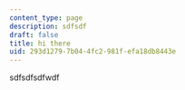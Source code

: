 ```yaml
---
content_type: page
description: sdfsdf
draft: false
title: hi there
uid: 293d1279-7b04-4fc2-981f-efa18db8443e
---
```

sdfsdfsdfwdf